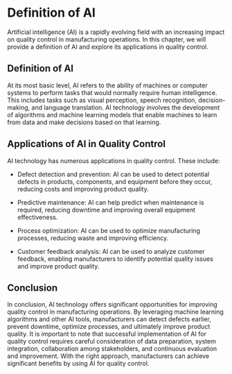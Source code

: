 Definition of AI
=================================================================

Artificial intelligence (AI) is a rapidly evolving field with an increasing impact on quality control in manufacturing operations. In this chapter, we will provide a definition of AI and explore its applications in quality control.

Definition of AI
----------------

At its most basic level, AI refers to the ability of machines or computer systems to perform tasks that would normally require human intelligence. This includes tasks such as visual perception, speech recognition, decision-making, and language translation. AI technology involves the development of algorithms and machine learning models that enable machines to learn from data and make decisions based on that learning.

Applications of AI in Quality Control
-------------------------------------

AI technology has numerous applications in quality control. These include:

* Defect detection and prevention: AI can be used to detect potential defects in products, components, and equipment before they occur, reducing costs and improving product quality.

* Predictive maintenance: AI can help predict when maintenance is required, reducing downtime and improving overall equipment effectiveness.

* Process optimization: AI can be used to optimize manufacturing processes, reducing waste and improving efficiency.

* Customer feedback analysis: AI can be used to analyze customer feedback, enabling manufacturers to identify potential quality issues and improve product quality.

Conclusion
----------

In conclusion, AI technology offers significant opportunities for improving quality control in manufacturing operations. By leveraging machine learning algorithms and other AI tools, manufacturers can detect defects earlier, prevent downtime, optimize processes, and ultimately improve product quality. It is important to note that successful implementation of AI for quality control requires careful consideration of data preparation, system integration, collaboration among stakeholders, and continuous evaluation and improvement. With the right approach, manufacturers can achieve significant benefits by using AI for quality control.
